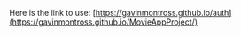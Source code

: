 Here is the link to use: [https://gavinmontross.github.io/auth](https://gavinmontross.github.io/MovieAppProject/)
